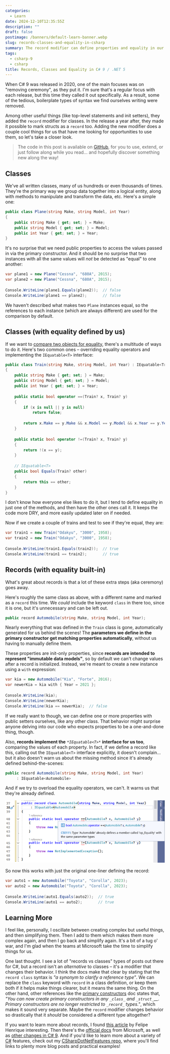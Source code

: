 ```yaml
---
categories:
  - Learn
date: 2024-12-10T12:35:55Z
description: ""
draft: false
postimage: /banners/default-learn-banner.webp
slug: records-classes-and-equality-in-csharp
summary: The record modifier can define properties and equality in our classes for us, saving time and keeping our code cleaner. Let's see how it works!
tags:
  - csharp-9
  - csharp
title: Records, Classes and Equality in C# 9 / .NET 5
---
```

When C# 9 was released in 2020, one of the main focuses was on "removing ceremony", as they put it. I'm sure that's a regular focus with each release, but this time they called it out specifically. As a result, some of the tedious, boilerplate types of syntax we find ourselves writing were removed.

Among other useful things (like top-level statements and init setters), they added the `record` modifier for classes. In the release a year after, they made it possible to mark structs as a `record` too. Adding the new modifier does a couple cool things for us that have me looking for opportunities to use them, so let's take a closer look.

> The code in this post is available on [GitHub](https://github.com/grantwinney/CSharpDotNetFeatures/tree/master/C%23%2009/RecordModifier), for you to use, extend, or just follow along while you read... and hopefully discover something new along the way!

## Classes

We've all written classes, many of us hundreds or even thousands of times. They're the primary way we group data together into a logical entity, along with methods to manipulate and transform the data, etc. Here's a simple one:

```csharp
public class Plane(string Make, string Model, int Year)
{
    public string Make { get; set; } = Make;
    public string Model { get; set; } = Model;
    public int Year { get; set; } = Year;
}
```

It's no surprise that we need public properties to access the values passed in via the primary constructor. And it should be no surprise that two instances with all the same values will _not_ be detected as "equal" to one another:

```csharp
var plane1 = new Plane("Cessna", "680A", 2015);
var plane2 = new Plane("Cessna", "680A", 2015);

Console.WriteLine(plane1.Equals(plane2));  // false
Console.WriteLine(plane1 == plane2);       // false
```

We haven't described what makes two `Plane` instances equal, so the references to each instance (which are always different) are used for the comparison by default.

## Classes (with equality defined by us)

If we want to [compare two objects for equality](https://grantwinney.com/csharp-compare-two-objects-for-equality/), there's a multitude of ways to do it. Here's two common ones – overriding equality operators and implementing the `IEquatable<T>` interface:

```csharp
public class Train(string Make, string Model, int Year) : IEquatable<Train>
{
    public string Make { get; set; } = Make;
    public string Model { get; set; } = Model;
    public int Year { get; set; } = Year;

    public static bool operator ==(Train? x, Train? y)
    {
        if (x is null || y is null)
            return false;

        return x.Make == y.Make && x.Model == y.Model && x.Year == y.Year;
    }

    public static bool operator !=(Train? x, Train? y)
    {
        return !(x == y);
    }

    // IEquatable<T>
    public bool Equals(Train? other)
    {
        return this == other;
    }
}
```

I don't know how everyone else likes to do it, but I tend to define equality in just one of the methods, and then have the other ones call it. It keeps the code more DRY, and more easily updated later on if needed.

Now if we create a couple of trains and test to see if they're equal, they are:

```csharp
var train1 = new Train("Odakyu", "3000", 1958);
var train2 = new Train("Odakyu", "3000", 1958);

Console.WriteLine(train1.Equals(train2));  // true
Console.WriteLine(train1 == train2);       // true
```

## Records (with equality built-in)

What's great about records is that a lot of these extra steps (aka ceremony) goes away.

Here's roughly the same class as above, with a different name and marked as a `record` this time. We _could_ include the keyword `class` in there too, since it is one, but it's unnecessary and can be left out.

```csharp
public record Automobile(string Make, string Model, int Year);
```

Nearly everything that was defined in the `Train` class is gone, automatically generated for us behind the scenes! The **parameters we define in the primary constructor get matching properties automatically**, without us having to manually define them.

These properties are init-only properties, since **records are intended to represent "immutable data models"**, so by default we can't change values after a record is initialized. Instead, we're meant to create a new instance using a `with` expression:

```csharp
var kia = new Automobile("Kia", "Forte", 2016);
var newerKia = kia with { Year = 2021 };

Console.WriteLine(kia);
Console.WriteLine(newerKia);
Console.WriteLine(kia == newerKia);  // false
```

If we really want to though, we can define one or more properties with public setters ourselves, like any other class. That behavior might surprise anyone delving into our code who expects properties to be a one-and-done thing, though.

Also, **records implement the** *`*IEquatable<T>*`* **interface for us too**, comparing the values of each property. In fact, if we define a record like this, calling out the `IEquatable<T>` interface explicitly, it doesn't complain... but it also doesn't warn us about the missing method since it's already defined behind-the-scenes:

```csharp
public record Automobile(string Make, string Model, int Year)
     : IEquatable<Automobile>
```

And if we try to overload the equality operators, we can't. It warns us that they're already defined.

![](image-1.png)

So now this works with just the original one-liner defining the record:

```csharp
var auto1 = new Automobile("Toyota", "Corolla", 2023);
var auto2 = new Automobile("Toyota", "Corolla", 2023);

Console.WriteLine(auto1.Equals(auto2));  // true
Console.WriteLine(auto1 == auto2);       // true
```

## Learning More

I feel like, personally, I oscillate between creating complex but useful things, and then simplifying them. Then I add to them which makes them more complex again, and then I go back and simplify again. It's a bit of a tug o' war, and I'm glad when the teams at Microsoft take the time to simplify things for us.

One last thought. I see a lot of "records vs classes" types of posts out there for C#, but a record isn't an _alternative_ to classes – it's a modifier that changes their behavior. I think the docs make that clear by stating that the `record class` syntax is _"a synonym to clarify a reference type"_. We can replace the `class` keyword with `record` in a class definition, or keep them both if it helps make things clearer, but it means the same thing. On the other hand, other references like the [primary constructors](https://learn.microsoft.com/en-us/dotnet/csharp/whats-new/csharp-12#primary-constructors) doc states that, _"You can now create primary constructors in any_ _`_class_`_ _and_ _`_struct_`__. Primary constructors are no longer restricted to_ _`_record_`_ _types."_, which makes it sound very separate. Maybe the `record` modifier changes behavior so drastically that it _should_ be considered a different type altogether?

If you want to learn more about records, I found [this article](https://falberthen.github.io/posts/cs10-records/) by Felipe Henrique interesting. Then there's the [official docs](https://learn.microsoft.com/en-us/dotnet/csharp/language-reference/builtin-types/record) from Microsoft, as well as [other changes in C# 9](https://learn.microsoft.com/en-us/dotnet/csharp/whats-new/csharp-version-history#c-version-9). And if you'd like to learn more about a variety of [C#](https://grantwinney.com/tags/csharp/) features, check out my [CSharpDotNetFeatures repo](https://github.com/grantwinney/CSharpDotNetFeatures), where you'll find links to plenty more blog posts and practical examples!
